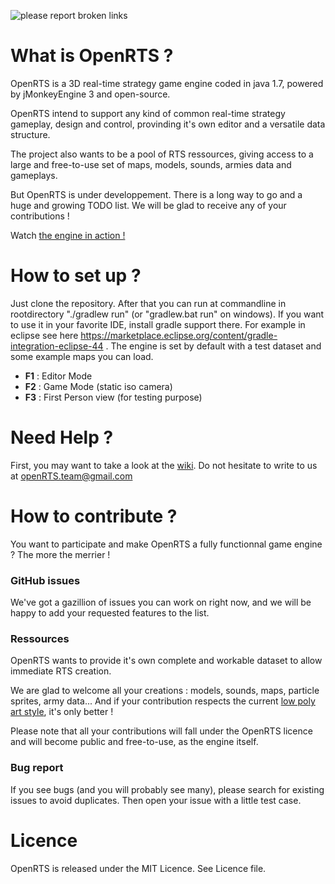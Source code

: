 ![please report broken links](http://s12.postimg.org/uvml3cmvx/code118.png)

# What is OpenRTS ?
OpenRTS is a 3D real-time strategy game engine coded in java 1.7, powered by jMonkeyEngine 3 and open-source.

OpenRTS intend to support any kind of common real-time strategy gameplay, design and control, provinding it's own editor and a versatile data structure.

The project also wants to be a pool of RTS ressources, giving access to a large and free-to-use set of maps, models, sounds, armies data and gameplays.

But OpenRTS is under developpement. There is a long way to go and a huge and growing TODO list. We will be glad to receive any of your contributions !

Watch <a href="https://www.youtube.com/watch?v=XjYJWFQFIVE" target="_blank">the engine in action !</a>

# How to set up ?
Just clone the repository. After that you can run at commandline in rootdirectory "./gradlew run" (or "gradlew.bat run" on windows).
If you want to use it in your favorite IDE, install gradle support there. For example in eclipse see here https://marketplace.eclipse.org/content/gradle-integration-eclipse-44 .
The engine is set by default with a test dataset and some example maps you can load.

- **F1** : Editor Mode
- **F2** : Game Mode (static iso camera)
- **F3** : First Person view (for testing purpose)

# Need Help ?
First, you may want to take a look at the <a href="https://github.com/methusalah/OpenRTS/wiki" target="_blank">wiki</a>.
Do not hesitate to write to us at openRTS.team@gmail.com

# How to contribute ?
You want to participate and make OpenRTS a fully functionnal game engine ? The more the merrier !

### GitHub issues
We've got a gazillion of issues you can work on right now, and we will be happy to add your requested features to the list. 

### Ressources
OpenRTS wants to provide it's own complete and workable dataset to allow immediate RTS creation.

We are glad to welcome all your creations : models, sounds, maps, particle sprites, army data... And if your contribution respects the current <a href="https://fr.pinterest.com/search/pins/?q=low%20poly" target="_blank">low poly art style</a>, it's only better !

Please note that all your contributions will fall under the OpenRTS licence and will become public and free-to-use, as the engine itself.

### Bug report
If you see bugs (and you will probably see many), please search for existing issues to avoid duplicates. Then open your issue with a little test case.

# Licence
OpenRTS is released under the MIT Licence. See Licence file.
